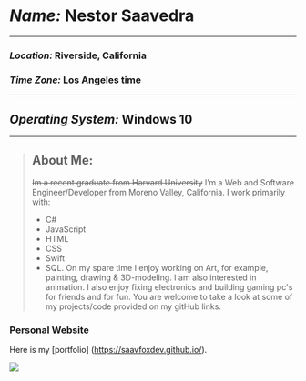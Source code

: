 # *Name:* **Nestor Saavedra**

* * *

### *Location:* **Riverside, California**

### *Time Zone:* **Los Angeles time**

* * *

## *Operating System:* **Windows 10**

* * * 

> ## **About Me:** 
> ~~Im a recent graduate from Harvard University~~
> I’m a Web and Software Engineer/Developer from Moreno Valley, California.
> I work primarily with: 
> * C#
> * JavaScript
> * HTML
> * CSS
> * Swift
> * SQL.
> On my spare time I enjoy working on Art, for example, painting, drawing & 3D-modeling.
> I am also interested in animation.
> I also enjoy fixing electronics and building gaming pc's for friends and for fun.
> You are welcome to take a look at some of my projects/code provided on my gitHub links.

### Personal Website

Here is my [portfolio] (https://saavfoxdev.github.io/).

![](https://i1.wp.com/www.whats-your-sign.com/wp-content/uploads/2018/02/FoxAnimalSymbolism.jpg?zoom=1.75&fit=1600%2C1078&ssl=1)
